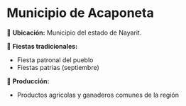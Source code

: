 # Municipio de Acaponeta

📍 **Ubicación:** Municipio del estado de Nayarit.

🎉 **Fiestas tradicionales:**
- Fiesta patronal del pueblo
- Fiestas patrias (septiembre)

🌽 **Producción:**
- Productos agrícolas y ganaderos comunes de la región

